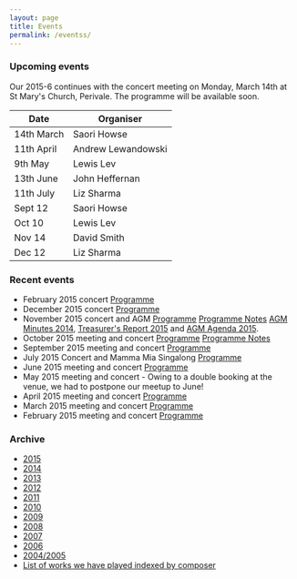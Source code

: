 ```yaml
---
layout: page
title: Events 
permalink: /eventss/
---
```

### Upcoming events

Our 2015-6 continues with the concert meeting on Monday, March 14th at St Mary's Church, Perivale. 
The programme will be available soon.

| Date | Organiser |
|------|-----------|
| 14th March | Saori Howse | 
| 11th April | Andrew Lewandowski |
| 9th May | Lewis Lev |
| 13th June | John Heffernan |
| 11th July | Liz Sharma |
| Sept 12 | Saori Howse |
| Oct 10 | Lewis Lev |
| Nov 14 | David Smith |
| Dec 12 | Liz Sharma |  

### Recent events

- February 2015 concert [Programme](/assets/programmes/programme_16.02.pdf)
- December 2015 concert [Programme](/assets/programmes/programme_15.12.pdf)
- November 2015 concert and AGM  [Programme](/assets/programmes/programme_15.11.pdf) [Programme Notes](/assets/programmes/201511-programme.pdf) [AGM Minutes 2014](/assets/agm-minutes-2014.doc), 
  [Treasurer's Report 2015](/assets/treasurers_report2015.doc) and [AGM Agenda 2015](/assets/a.g.m.-agenda-2015.doc).
- October 2015 meeting and concert [Programme](/assets/programmes/programme_15.10.pdf) [Programme Notes](programme_15.10-notes.pdf)
- September 2015 meeting and concert [Programme](/assets/programmes/programme_15.09.pdf) 
- July 2015 Concert and Mamma Mia Singalong [Programme](/assets/programmes/programme_15.07.pdf)
- June 2015 meeting and concert [Programme](/assets/programmes/programme_15.06.pdf)
- May 2015 meeting and concert - Owing to a double booking at the venue, we had to postpone our meetup to June! 
- April 2015 meeting and concert [Programme](/assets/programmes/programme_15.04.pdf)
- March 2015 meeting and concert [Programme](/assets/programmes/programme_15.03.pdf)
- February 2015 meeting and concert [Programme](/assets/programmes/programme_15.02.pdf)

### Archive

- [2015](/assets/archives/2015-summary.pdf)
- [2014](/assets/archives/ecms-archive-2014-summary.pdf)
- [2013](/assets/archives/ecms-archive-2013-summary.pdf)
- [2012](/assets/archives/ecms-archive-2012-summary.pdf)
- [2011](/assets/archives/ecms-archive-2011-summary.pdf)
- [2010](/assets/archives/ecms-archive-2010-summary.pdf)
- [2009](/assets/archives/ecms-archive-2009-summary.pdf)
- [2008](/assets/archives/ecms-archive-2008-summary.pdf)
- [2007](/assets/archives/ecms-archive-2007-summary.pdf)
- [2006](/assets/archives/ecms-archive-2006-summary.pdf)
- [2004/2005](/assets/archives/ecms-archive-2004-and-2005-summary.pdf)
- [List of works we have played indexed by composer](/assets/composer-index-to-july-2015.pdf)
